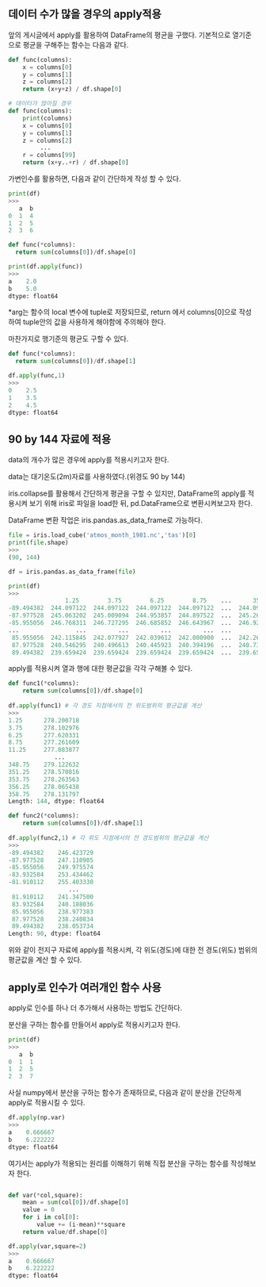 ## 데이터 수가 많을 경우의 apply적용

앞의 게시글에서 apply를 활용하여 DataFrame의 평균을 구했다.
기본적으로 열기준으로 평균을 구해주는 함수는 다음과 같다.
```python
def func(columns):
    x = columns[0]
    y = columns[1]
    z = columns[2]
    return (x+y+z) / df.shape[0]

# 데이터가 많아질 경우
def func(columns):
    print(columns)
    x = columns[0]
    y = columns[1]
    z = columns[2]  
         ...
    r = columns[99]
    return (x+y..+r) / df.shape[0]
```
가변인수를 활용하면, 다음과 같이 간단하게 작성 할 수 있다.
```python
print(df)
>>>
   a  b
0  1  4
1  2  5
2  3  6

def func(*columns):
  return sum(columns[0])/df.shape[0]

print(df.apply(func))
>>>
a    2.0
b    5.0
dtype: float64
```
*arg는 함수의 local 변수에 tuple로 저장되므로, return 에서 columns[0]으로 작성하여 tuple안의 값을 사용하게 해야함에 주의해야 한다.

마찬가지로 행기준의 평균도 구할 수 있다.
```python
def func(*columns):
  return sum(columns[0])/df.shape[1]

df.apply(func,1)
>>>
0    2.5
1    3.5
2    4.5
dtype: float64
```

## 90 by 144 자료에 적용

data의 개수가 많은 경우에 apply를 적용시키고자 한다.

data는 대기온도(2m)자료를 사용하였다.(위경도 90 by 144)

iris.collapse를 활용해서 간단하게 평균을 구할 수 있지만, DataFrame의 apply를 적용시켜 보기 위해 iris로 파일을 load한 뒤, pd.DataFrame으로 변환시켜보고자 한다. 

DataFrame 변환 작업은 iris.pandas.as_data_frame로 가능하다.

```python
file = iris.load_cube('atmos_month_1981.nc','tas')[0]
print(file.shape)
>>>
(90, 144)

df = iris.pandas.as_data_frame(file)

print(df)
>>>
                1.25        3.75        6.25        8.75    ...      351.25      353.75      356.25      358.75
-89.494382  244.097122  244.097122  244.097122  244.097122  ...  244.097122  244.097122  244.097122  244.097122
-87.977528  245.063202  245.009094  244.953857  244.897522  ...  245.268494  245.218842  245.168076  245.116196
-85.955056  246.768311  246.727295  246.685852  246.643967  ...  246.928101  246.888794  246.849075  246.808899
...                ...         ...         ...         ...  ...         ...         ...         ...         ...
 85.955056  242.115845  242.077927  242.039612  242.000900  ...  242.263550  242.227219  242.190491  242.153366
 87.977528  240.546295  240.496613  240.445923  240.394196  ...  240.734756  240.689163  240.642563  240.594940
 89.494382  239.659424  239.659424  239.659424  239.659424  ...  239.659424  239.659424  239.659424  239.659424
 ```
 apply를 적용시켜 열과 행에 대한 평균값을 각각 구해볼 수 있다.
```python
def func1(*columns):
    return sum(columns[0])/df.shape[0]
 
df.apply(func1) # 각 경도 지점에서의 전 위도범위의 평균값을 계산 
>>>
1.25      278.200718
3.75      278.102976
6.25      277.620331
8.75      277.261609
11.25     277.083877
             ...
348.75    279.122632
351.25    278.570816
353.75    278.263563
356.25    278.065438
358.75    278.131797
Length: 144, dtype: float64

def func2(*columns):
    return sum(columns[0])/df.shape[1]
 
df.apply(func2,1) # 각 위도 지점에서의 전 경도범위의 평균값을 계산 
>>>
-89.494382    246.423729
-87.977528    247.110905
-85.955056    249.975574
-83.932584    253.434462
-81.910112    255.403330
                 ...
 81.910112    241.347500
 83.932584    240.188036
 85.955056    238.977383
 87.977528    238.240834
 89.494382    238.053734
Length: 90, dtype: float64
```
위와 같이 전지구 자료에 apply를 적용시켜, 각 위도(경도)에 대한 전 경도(위도) 범위의 평균값을 계산 할 수 있다.

## apply로 인수가 여러개인 함수 사용

apply로 인수를 하나 더 추가해서 사용하는 방법도 간단하다.

분산을 구하는 함수를 만들어서 apply로 적용시키고자 한다.

```python
print(df)
>>>
   a  b
0  1  1
1  2  5
2  3  7
```
사실 numpy에서 분산을 구하는 함수가 존재하므로, 다음과 같이 분산을 간단하게 apply로 적용시킬 수 있다.
```python
df.apply(np.var)
>>>
a    0.666667
b    6.222222
dtype: float64
```
여기서는 apply가 적용되는 원리를 이해하기 위해 직접 분산을 구하는 함수를 작성해보자 한다.
```python

def var(*col,square):
	mean = sum(col[0])/df.shape[0]
	value = 0
	for i in col[0]:
		value += (i-mean)**square
	return value/df.shape[0]

df.apply(var,square=2)
>>>
a    0.666667
b    6.222222
dtype: float64
```



